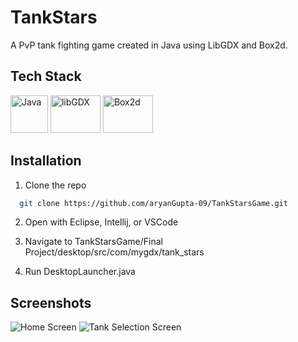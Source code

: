 # TankStars

A PvP tank fighting game created in Java using LibGDX and Box2d.

## Tech Stack

<a href="https://www.oracle.com/java/" target="_blank" rel="noreferrer"><img src="https://static.vecteezy.com/system/resources/previews/020/111/555/original/java-editorial-logo-free-download-free-vector.jpg" width="60" height="60" alt="Java" /></a>
<a href="https://libgdx.com/" target="_blank" rel="noreferrer"><img src="https://davidneely.files.wordpress.com/2015/01/libgdx-logo-white-bg.png" width="80" height="60" alt="libGDX" /></a>
<a href="https://box2d.org/" target="_blank" rel="noreferrer"><img src="https://www.binarytides.com/blog/wp-content/uploads/2013/01/box2d-javascript-banner.jpg" width="80" height="60" alt="Box2d" /></a>

## Installation

1. Clone the repo
```bash
  git clone https://github.com/aryanGupta-09/TankStarsGame.git
```

2. Open with Eclipse, Intellij, or VSCode

3. Navigate to TankStarsGame/Final Project/desktop/src/com/mygdx/tank_stars

4. Run DesktopLauncher.java


## Screenshots

![Home Screen](https://user-images.githubusercontent.com/96881807/231415947-97dc9a70-4855-4d55-804a-f3afa7d25c51.png)
![Tank Selection Screen](https://user-images.githubusercontent.com/96881807/231416095-55d29300-f61a-4923-aba7-5415ed8a3e82.png)
